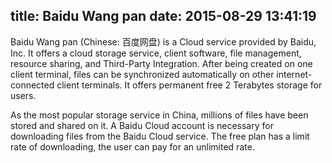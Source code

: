 title: Baidu Wang pan
date: 2015-08-29 13:41:19
---

Baidu Wang pan (Chinese: 百度网盘) is a Cloud service provided by Baidu, Inc. It offers a cloud storage service, client software, file management, resource sharing, and Third-Party Integration. After being created on one client terminal, files can be synchronized automatically on other internet-connected client terminals. It offers permanent free 2 Terabytes storage for users.

As the most popular storage service in China, millions of files have been stored and shared on it. A Baidu Cloud account is necessary for downloading files from the Baidu Cloud service. The free plan has a limit rate of downloading, the user can pay for an unlimited rate.

